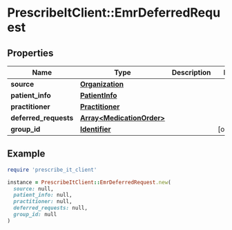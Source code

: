 # PrescribeItClient::EmrDeferredRequest

## Properties

| Name | Type | Description | Notes |
| ---- | ---- | ----------- | ----- |
| **source** | [**Organization**](Organization.md) |  |  |
| **patient_info** | [**PatientInfo**](PatientInfo.md) |  |  |
| **practitioner** | [**Practitioner**](Practitioner.md) |  |  |
| **deferred_requests** | [**Array&lt;MedicationOrder&gt;**](MedicationOrder.md) |  |  |
| **group_id** | [**Identifier**](Identifier.md) |  | [optional] |

## Example

```ruby
require 'prescribe_it_client'

instance = PrescribeItClient::EmrDeferredRequest.new(
  source: null,
  patient_info: null,
  practitioner: null,
  deferred_requests: null,
  group_id: null
)
```

